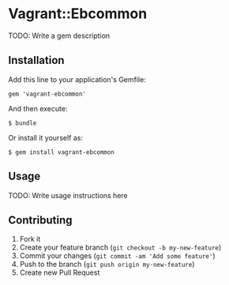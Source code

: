 # Vagrant::Ebcommon

TODO: Write a gem description

## Installation

Add this line to your application's Gemfile:

    gem 'vagrant-ebcommon'

And then execute:

    $ bundle

Or install it yourself as:

    $ gem install vagrant-ebcommon

## Usage

TODO: Write usage instructions here

## Contributing

1. Fork it
2. Create your feature branch (`git checkout -b my-new-feature`)
3. Commit your changes (`git commit -am 'Add some feature'`)
4. Push to the branch (`git push origin my-new-feature`)
5. Create new Pull Request
